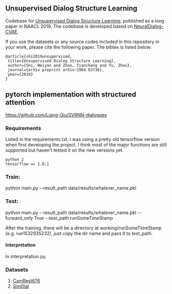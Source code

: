 ## Unsupervised Dialog Structure Learning
Codebase for [Unsupervised Dialog Structure Learning](https://arxiv.org/abs/1904.03736), published as a long paper in NAACL 2019. The codebase is developed based on [NeuralDialog-CVAE](https://github.com/snakeztc/NeuralDialog-CVAE).


If you use the datasets or any source codes included in this repository in your
work, please cite the following paper. The bibtex is listed below:

    @article{shi2019unsupervised,
     title={Unsupervised Dialog Structure Learning},
     author={Shi, Weiyan and Zhao, Tiancheng and Yu, Zhou},
     journal={arXiv preprint arXiv:1904.03736},
     year={2019}
    }
 
## pytorch implementation with structured attention
https://github.com/Liang-Qiu/SVRNN-dialogues

            
### Requirements
Listed in the requirements.txt. I was using a pretty old tensorflow version when first developing the project. I think most of the major functions are still supported but haven't tested it on the new versions yet.

    python 2
    tensorflow == 1.0.1

            
### Train: 
python main.py --result_path data/results/whatever_name.pkl



### Test: 
python main.py --result_path data/results/whatever_name.pkl --forward_only True --test_path runSomeTimeStamp

After the training, there will be a directory at working/runSomeTimeStamp (e.g. run1532935232), just copy the dir name and pass it to test_path.

#### Interpretation
In interpretation.py.

### Datasets
1. [CamRest676](https://github.com/shawnwun/NNDIAL)
2. [SimDial](https://github.com/snakeztc/SimDial)
